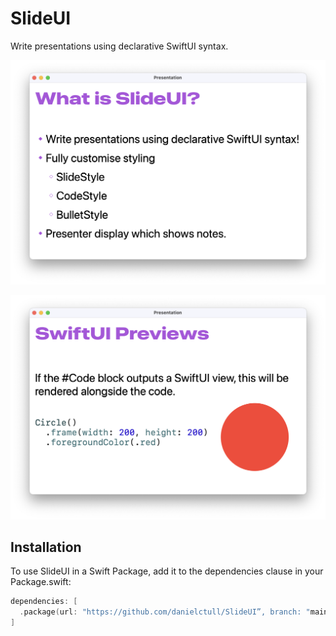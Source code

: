 # SlideUI

Write presentations using declarative SwiftUI syntax.

![“Showing a slide generated with SlideUI: What is SlideUI? Fully customise styling. SlideStyle, CodeStyle, and BulletStyle. Presenter display which shows notes.”](Images/Intro.png)

![“Showing a slide generated with SlideUI: SwiftUI Previews with some code for a circle filled in red and the resulting SwiftUI circle on the right.”](Images/SwiftUI-Previews.png)

## Installation

To use SlideUI in a Swift Package, add it to the dependencies clause in your Package.swift:

```swift
dependencies: [
  .package(url: "https://github.com/danielctull/SlideUI”, branch: "main")
]
```
